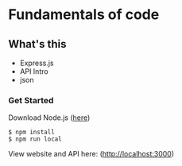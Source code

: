 # Fundamentals of code


## What's this
- Express.js
- API Intro
- json

### Get Started
Download Node.js ([here](https://nodejs.org))

```
$ npm install
$ npm run local
```

View website and API here: ([http://localhost:3000](http://localhost:3000))
